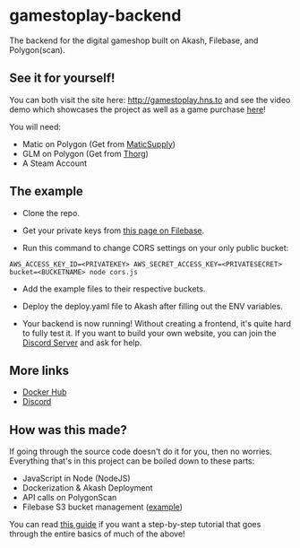 # gamestoplay-backend
The backend for the digital gameshop built on Akash, Filebase, and Polygon(scan).

## See it for yourself!

You can both visit the site here: http://gamestoplay.hns.to and see the video demo which showcases the project as well as a game purchase [here](https://youtu.be/psbLXoHMPis)!

You will need:
- Matic on Polygon (Get from [MaticSupply](https://matic.supply/))
- GLM on Polygon (Get from [Thorg](https://www.thorg.io/))
- A Steam Account

## The example

- Clone the repo.

- Get your private keys from [this page on Filebase](https://console.filebase.com/keys).

- Run this command to change CORS settings on your only public bucket: 

`AWS_ACCESS_KEY_ID=<PRIVATEKEY> AWS_SECRET_ACCESS_KEY=<PRIVATESECRET> bucket=<BUCKETNAME> node cors.js`
  
- Add the example files to their respective buckets.

- Deploy the deploy.yaml file to Akash after filling out the ENV variables.

- Your backend is now running! Without creating a frontend, it's quite hard to fully test it. If you want to build your own website, you can join the [Discord Server](https://discord.gg/sUmrVjDkKR) and ask for help.

## More links

- [Docker Hub](https://hub.docker.com/r/figureprod/gamestoplay)
- [Discord](https://discord.gg/sUmrVjDkKR)

## How was this made?

If going through the source code doesn't do it for you, then no worries. Everything that's in this project can be boiled down to these parts:
- JavaScript in Node (NodeJS)
- Dockerization & Akash Deployment
- API calls on PolygonScan
- Filebase S3 bucket management ([example](https://github.com/filebase/nodejs-example))


You can read [this guide](https://medium.com/@figuregang/developing-deploying-on-akash-7aecd5d9d467) if you want a step-by-step tutorial that goes through the entire basics of much of the above!
